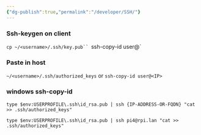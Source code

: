 ```yaml
---
{"dg-publish":true,"permalink":"/developer/SSH/"}
---
```




### Ssh-keygen on client
`cp ~/<username>/.ssh/key.pub``
`ssh-copy-id user@<IP>`

### Paste in host
`~/<username>/.ssh/authorized_keys`
or
`ssh-copy-id user@<IP>`

### windows ssh-copy-id
`type $env:USERPROFILE\.ssh\id_rsa.pub | ssh {IP-ADDRESS-OR-FQDN} "cat >> .ssh/authorized_keys"`

`type $env:USERPROFILE\.ssh\id_rsa.pub | ssh pi4@rpi.lan "cat >> .ssh/authorized_keys"`